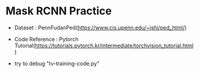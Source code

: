 # Mask RCNN Practice

- Dataset : PennFudanPed(https://www.cis.upenn.edu/~jshi/ped_html/)
- Code Reference : Pytorch Tutorial(https://tutorials.pytorch.kr/intermediate/torchvision_tutorial.html)

- try to debug "tv-training-code.py"

